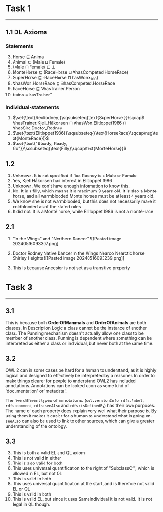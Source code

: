 
# Task 1
---
## 1.1 DL Axioms
### Statements
3. $\text{Horse}\sqsubseteq \text{Animal}$
4. $\text{Animal}\sqsubseteq(\text{Male}\sqcup \text{Female})$
5. $(\text{Male}\sqcap \text{Female})\sqsubseteq\bot$
13. $\text{MonteHorse}\sqsubseteq (\text{RaceHorse}\sqcup\forall \text{hasCompeted.HorseRace})$
14. $\text{SuperHorse}\sqsubseteq{(\text{RaceHorse}\sqcap\text{hasWon}\geq_{100})}$
15. $\forall\text{hasWon.HorseRace}\sqsubseteq{\exists \text{hasCompeted.HorseRace}}$
19. $\text{RaceHorse}\sqsubseteq\forall\text{hasTrainer.Person}$
21. $\text{trains}\equiv \text{hasTrainer}^{-}$

### Individual-statements
1. $\set{\text{RexRodney}}\sqsubseteq{\text{SuperHorse }}\sqcap$
	$\forall\text{hasTrainer.Kjell\_Håkonsen }\sqcap$
	$\forall\text{hasWon.Elitloppet1986 }\sqcap$
	$\forall\text{hasSire.Doctor\_Rodney}$
2. $\set{\text{Elitloppet1986}}\sqsubseteq{(\text{HorseRace}\sqcap\neg\text{MonteRace})}$
3. $\set{\text{"Steady, Ready, Go"}}\sqsubseteq{\text{Filly}\sqcap\text{MonteHorse}}$

## 1.2
1. Unknown. It is not specified if Rex Rodney is a Male or Female
2. Yes, Kjell Håkonsen had interest in Elitloppet 1986 
3. Unknown. We don't have enough information to know this.
4. No. It is a filly, which means it is maximum 3 years old. It is also a Monte horse, and all warmblooded Monte horses must be at least 4 years old.
5. We know she is not warmblooded, but this does not necessarily make it coldblooded as of the stated rules
6. It did not. It is a Monté horse, while Elitloppet 1986 is not a monté-race

## 2.1
1. "In the Wings" and "Northern Dancer"
   ![[Pasted image 20240516093307.png]]
2. Doctor Rodney
   Native Dancer
   In the Wings
   Nearco
   Nearctic horse
   Shirley Heights
   ![[Pasted image 20240516093239.png]]
   
3. This is because Ancestor is not set as a transitive property

# Task 3
---
## 3.1
This is because both **OrderOfMammals** and **OrderOfAnimals** are both classes. In Description Logic a class cannot be the instance of another class. The Punning mechanism doesn't actually allow one class to be member of another class. Punning is dependent where something can be interpreted as either a class or individual, but never both at the same time.


## 3.2
OWL 2 can in some cases be hard for a human to understand, as it is highly logical and designed to effectively be interpreted by a reasoner. In order to make things clearer for people to understand OWL2 has included annotations. Annotations can be looked upon as some kind of 'documentation' or 'metadata'.

The five different types of annotations: (`owl:versionInfo`, `rdfs:label`, `rdfs:comment`, `rdfs:seeAlso` and `rdfs:isDefinedBy`) has their own purposes. The name of each property does explain very well what their purpose is. By using them it makes it easier for a human to understand what is going on. `seeAlso` can also be used to link to other sources, which can give a greater understanding of the ontology.


## 3.3
3. This is both a valid EL and QL axiom
4. This is not valid in either
5. This is also valid for both
13. This uses universal quantification to the right of "SubclassOf", which is allowed in EL, but not QL
14. This is valid in both
15. This uses universal quantification at the start, and is therefore not valid EL or QL
19. This is valid in both
21. This is valid EL, but since it uses SameIndividual it is not valid. It is not legal in QL though.